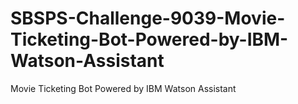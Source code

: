 # SBSPS-Challenge-9039-Movie-Ticketing-Bot-Powered-by-IBM-Watson-Assistant
Movie Ticketing Bot Powered by IBM Watson Assistant
